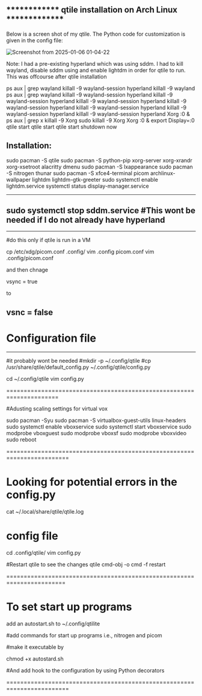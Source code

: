 

************ qtile installation on Arch Linux *************
-------------------------------------------------------------
Below is a screen shot of my qtile. The Python code for customization is given in the config file:

![Screenshot from 2025-01-06 01-04-22](https://github.com/user-attachments/assets/f35ac613-a606-4ca1-8c68-cd98bad02ba3)


Note: I had a pre-existing hyperland which was using sddm. I had to kill wayland, disable sddm using  and enable lightdm 
in order for qtile to run. This was offcourse after qtile installation

ps aux | grep wayland
killall -9 wayland-session hyperland
killall -9 wayland
ps aux | grep wayland
killall -9 wayland-session hyperland
killall -9 wayland-session hyperland
killall -9 wayland-session hyperland
killall -9 wayland-session hyperland
killall -9 wayland-session hyperland
killall -9 wayland-session hyperland
killall -9 wayland-session hyperland
Xorg :0 &
ps aux | grep x
killall -9 Xorg
sudo killall -9 Xorg
Xorg :0 &
export Display=:0
qtile start
qtile start
qtile start
shutdown now




Installation:
-------------
sudo pacman -S qtile
sudo pacman -S python-pip xorg-server xorg-xrandr xorg-xsetroot alacritty dmenu
sudo pacman -S lxappearance
sudo pacman -S nitrogen thunar
sudo pacman -S xfce4-terminal picom archlinux-wallpaper lightdm lightdm-gtk-greeter
sudo systemctl enable lightdm.service
systemctl status display-manager.service

---------------------------------
sudo systemctl stop sddm.service    #This wont be needed if I do not already have hyperland
---------------------------------


-------------------------------
#do this only if qtile is run in a VM

cp /etc/xdg/picom.conf .config/
vim .config picom.conf
vim .config/picom.conf

and then  chnage
 
vsync = true

to 

vsnc = false
----------------------------------




# Configuration file
--------------------
#it probably wont be needed
#mkdir -p ~/.config/qtile
#cp /usr/share/qtile/default_config.py ~/.config/qtile/config.py


cd ~/.config/qtile
vim config.py


=====================================================================

#Adusting scaling settings for virtual vox

sudo pacman -Syu
sudo pacman -S virtualbox-guest-utils linux-headers
sudo systemctl enable vboxservice
sudo systemctl start vboxservice
sudo modprobe vboxguest
sudo modprobe vboxsf
sudo modprobe vboxvideo
sudo reboot


========================================================================



# Looking for potential errors in the config.py

cat ~/.local/share/qtile/qtile.log


# config file

cd .config/qtile/
vim config.py


#Restart qtile to see the changes
qtile cmd-obj -o cmd -f restart

=======================================================================
# To set start up programs
add an autostart.sh to ~/.config/qtilite

#add commands for start up programs i.e., nitrogen and picom 

#make it executable by

chmod +x autostard.sh


#And add hook to the configuration by using Python decorators


========================================================================



